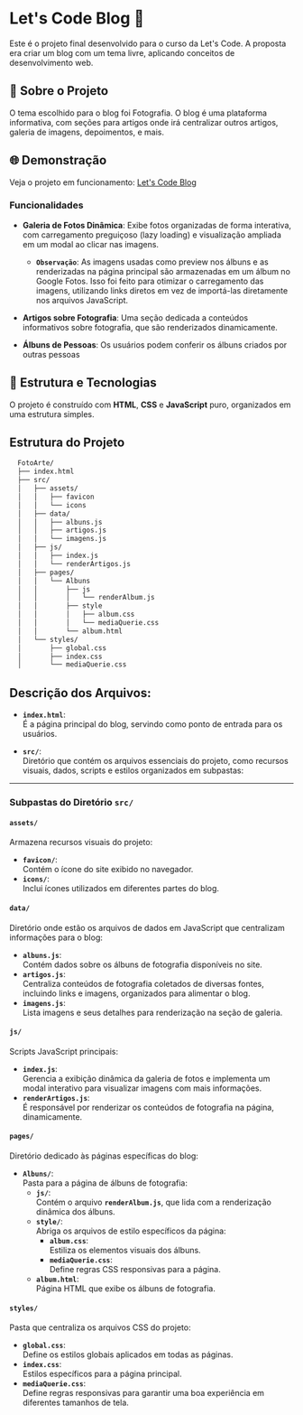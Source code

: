 # Let's Code Blog 🚀

Este é o projeto final desenvolvido para o curso da Let's Code. A proposta era criar um blog com um tema livre, aplicando conceitos de desenvolvimento web.

## 📖 Sobre o Projeto
O tema escolhido para o blog foi Fotografia. O blog é uma plataforma informativa, com seções para artigos onde irá centralizar outros artigos, galeria de imagens, depoimentos, e mais.

## 🌐 Demonstração
Veja o projeto em funcionamento: [Let's Code Blog](https://davi-d18.github.io/blog_foto-arte)

### Funcionalidades

- **Galeria de Fotos Dinâmica**:
Exibe fotos organizadas de forma interativa, com carregamento preguiçoso (lazy loading) e visualização ampliada em um modal ao clicar nas imagens.
  - **`Observação`**:
  As imagens usadas como preview nos álbuns e as renderizadas na página principal são armazenadas em um álbum no Google Fotos. Isso foi feito para otimizar o carregamento das imagens, utilizando links diretos em vez de importá-las diretamente nos arquivos JavaScript.

- **Artigos sobre Fotografia**:
Uma seção dedicada a conteúdos informativos sobre fotografia, que são renderizados dinamicamente.

- **Álbuns de Pessoas**: Os usuários podem conferir os álbuns criados por outras pessoas

## 🔧 Estrutura e Tecnologias
O projeto é construído com **HTML**, **CSS** e **JavaScript** puro, organizados em uma estrutura simples.

## Estrutura do Projeto

```bash
  FotoArte/
  ├── index.html
  ├── src/ 
  │   ├── assets/ 
  │   │   ├── favicon
  │   │   └── icons
  │   ├── data/ 
  │   │   ├── albuns.js
  │   │   ├── artigos.js
  │   │   └── imagens.js
  │   ├── js/
  │   │   ├── index.js
  │   │   └── renderArtigos.js
  │   ├── pages/
  │   │   └── Albuns
  │   │       ├── js
  │   │       │   └── renderAlbum.js
  │   │       ├── style
  │   │       │   ├── album.css
  │   │       │   └── mediaQuerie.css
  │   │       └── album.html
  │   └── styles/
  │       ├── global.css 
  │       ├── index.css
  │       └── mediaQuerie.css
```

## Descrição dos Arquivos:
- **`index.html`**:  
  É a página principal do blog, servindo como ponto de entrada para os usuários.

- **`src/`**:  
  Diretório que contém os arquivos essenciais do projeto, como recursos visuais, dados, scripts e estilos organizados em subpastas:

---

### Subpastas do Diretório `src/`

#### **`assets/`**  
Armazena recursos visuais do projeto:
  - **`favicon/`**:  
    Contém o ícone do site exibido no navegador.
  - **`icons/`**:  
    Inclui ícones utilizados em diferentes partes do blog.

#### **`data/`**  
Diretório onde estão os arquivos de dados em JavaScript que centralizam informações para o blog:
  - **`albuns.js`**:  
    Contém dados sobre os álbuns de fotografia disponíveis no site.
  - **`artigos.js`**:  
    Centraliza conteúdos de fotografia coletados de diversas fontes, incluindo links e imagens, organizados para alimentar o blog.
  - **`imagens.js`**:  
    Lista imagens e seus detalhes para renderização na seção de galeria.

#### **`js/`**  
Scripts JavaScript principais:
  - **`index.js`**:  
    Gerencia a exibição dinâmica da galeria de fotos e implementa um modal interativo para visualizar imagens com mais informações.
  - **`renderArtigos.js`**:  
    É responsável por renderizar os conteúdos de fotografia na página, dinamicamente.

#### **`pages/`**  
Diretório dedicado às páginas específicas do blog:
  - **`Albuns/`**:  
    Pasta para a página de álbuns de fotografia:
    - **`js/`**:  
      Contém o arquivo **`renderAlbum.js`**, que lida com a renderização dinâmica dos álbuns.
    - **`style/`**:  
      Abriga os arquivos de estilo específicos da página:
      - **`album.css`**:  
        Estiliza os elementos visuais dos álbuns.
      - **`mediaQuerie.css`**:  
        Define regras CSS responsivas para a página.
    - **`album.html`**:  
      Página HTML que exibe os álbuns de fotografia.

#### **`styles/`**  
Pasta que centraliza os arquivos CSS do projeto:
  - **`global.css`**:  
    Define os estilos globais aplicados em todas as páginas.
  - **`index.css`**:  
    Estilos específicos para a página principal.
  - **`mediaQuerie.css`**:  
    Define regras responsivas para garantir uma boa experiência em diferentes tamanhos de tela.
